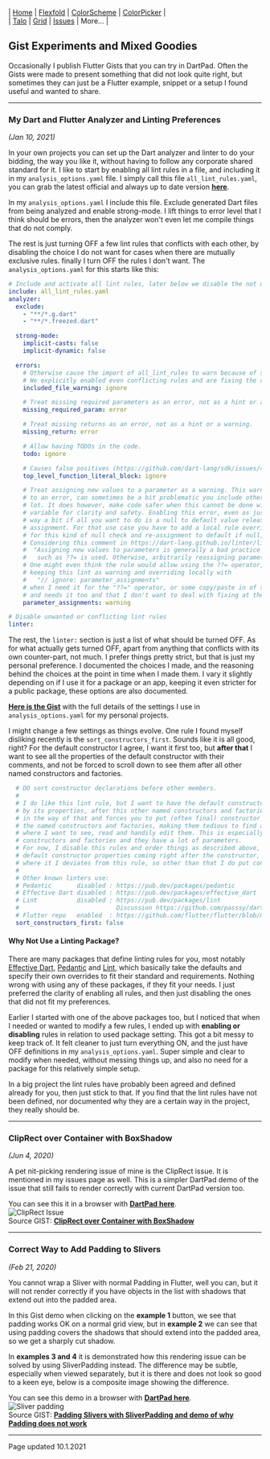 | [Home](https://rydmike.com) | [Flexfold](flexfold) | [ColorScheme](colorscheme) | [ColorPicker](colorpicker) |  
| [Talo](talo)                | [Grid](gridview)     | [Issues](issues)           | More...                    |

## Gist Experiments and Mixed Goodies

Occasionally I publish Flutter Gists that you can try in DartPad. Often the Gists were made
to present something that did not look quite right, but sometimes they can just be a Flutter example, snippet or a
setup I found useful and wanted to share.

---

### My Dart and Flutter Analyzer and Linting Preferences
*(Jan 10, 2021)*

In your own projects you can set up the Dart analyzer and linter to do your bidding, the way you like it, 
without having to follow any corporate shared standard for it. I like to start by enabling all lint rules 
in a file, and including it in my `analysis_options.yaml` file. I simply call this file `all_lint_rules.yaml`,
you can grab the latest official and always up to date version
[**here**](https://dart-lang.github.io/linter/lints/options/options.html).

In my `analysis_options.yaml` I include this file. Exclude generated Dart files from being analyzed and enable 
strong-mode. I lift things to error level that I think should be errors, then the analyzer won't even 
let me compile things that do not comply.

The rest is just turning OFF a few lint rules that conflicts with each other, by disabling the choice I 
do not want for cases when there are mutually exclusive rules. finally I turn OFF the rules I don't want. 
The `analysis_options.yaml` for this starts like this:


```yaml
# Include and activate all lint rules, later below we disable the not used or desired ones.
include: all_lint_rules.yaml
analyzer:
  exclude:
    - "**/*.g.dart"
    - "**/*.freezed.dart"

  strong-mode:
    implicit-casts: false
    implicit-dynamic: false

  errors:
    # Otherwise cause the import of all_lint_rules to warn because of some rules conflicts.
    # We explicitly enabled even conflicting rules and are fixing the conflicts in this file.
    included_file_warning: ignore

    # Treat missing required parameters as an error, not as a hint or a warning.
    missing_required_param: error

    # Treat missing returns as an error, not as a hint or a warning.
    missing_return: error

    # Allow having TODOs in the code.
    todo: ignore

    # Causes false positives (https://github.com/dart-lang/sdk/issues/41571
    top_level_function_literal_block: ignore

    # Treat assigning new values to a parameter as a warning. This warning rule or even more so if set 
    # to an error, can sometimes be a bit problematic you include other code directly that does it a 
    # lot. It does however, make code safer when this cannot be done without involving an extra local 
    # variable for clarity and safety. Enabling this error, even as just a warning, does get in the 
    # way a bit if all you want to do is a null to default value release runtime safety/fallback 
    # assignment. For that use case you have to add a local rule override. With null-safety the need
    # for this kind of null check and re-assignment to default if null, pretty much goes away.
    # Considering this comment in https://dart-lang.github.io/linter/lints/parameter_assignments.html:
    #  "Assigning new values to parameters is generally a bad practice unless an operator
    #   such as ??= is used. Otherwise, arbitrarily reassigning parameters is usually a mistake."
    # One might even think the rule would allow using the ??= operator, but it does not. For now just 
    # keeping this lint as warning and overriding locally with 
    #   "// ignore: parameter_assignments" 
    # when I need it for the "??=" operator, or some copy/paste in of some code that does crazy things
    # and needs it too and that I don't want to deal with fixing at the moment.
    parameter_assignments: warning

# Disable unwanted or conflicting lint rules
linter:
```
The rest, the `linter:` section is just a list of what should be turned OFF. As for what actually gets turned OFF, 
apart from anything that conflicts with its own 
counter-part, not much. I prefer things pretty strict, but that is just my personal preference. I documented the choices
I made, and the reasoning behind the choices at the point in time when I made them. I vary it slightly depending on if I
use it for a package or an app, keeping it even stricter for a public package, these options are also documented.

[**Here is the Gist**](https://gist.github.com/rydmike/fdb53ddd933c37d20e6f3188a936cd4c) with the full details of the 
settings I use in `analysis_options.yaml` for my personal projects.

I might change a few settings as things evolve. One rule I found myself disliking recently is
the `sort_constructors_first`. Sounds like it is all good, right? For the default constructor I agree, I want it first
too, but **after that** I want to see all the properties of the default constructor with their comments, and not be 
forced to scroll down to see them after all other named constructors and factories.

```yaml
  # DO sort constructor declarations before other members.
  #
  # I do like this lint rule, but I want to have the default constructor first, followed
  # by its properties, after this other named constructors and factories. This rule gets
  # in the way of that and forces you to put (often final) constructor properties after all
  # the named constructors and factories, making them tedious to find and disconnected from
  # where I want to see, read and handily edit them. This is especially the case if there are many
  # constructors and factories and they have a lot of parameters.
  # For now, I disable this rules and order things as described above, which apart from the
  # default constructor properties coming right after the constructor, is the only minor point
  # where it I deviates from this rule, so other than that I do put constructors first.
  #
  # Other known linters use:
  # Pedantic       disabled : https://pub.dev/packages/pedantic
  # Effective Dart disabled : https://pub.dev/packages/effective_dart
  # Lint           disabled : https://pub.dev/packages/lint
  #                           Discussion https://github.com/passsy/dart-lint/issues/1
  # Flutter repo   enabled  : https://github.com/flutter/flutter/blob/master/analysis_options.yaml
  sort_constructors_first: false
```

#### Why Not Use a Linting Package?

There are many packages that define linting rules for you, most notably 
[Effective Dart](https://pub.dev/packages/effective_dart), [Pedantic](https://pub.dev/packages/pedantic) and 
[Lint](https://pub.dev/packages/lint), which basically take the defaults and specify their own overrides 
to fit their standard and requirements. Nothing wrong with using any of these packages, if they fit your needs. I 
just preferred the clarity of enabling all rules, and then just disabling the ones that did not fit my preferences. 

Earlier I started with one of the above packages too, but I noticed that when I needed or wanted to modify a few 
rules, I ended up with **enabling or disabling** rules in relation to used package setting. This got a bit messy
to keep track of. It felt cleaner to just turn everything ON, and the just have OFF definitions in my 
`analysis_options.yaml`. Super simple and clear to modify when needed, without messing things up, and also no need for 
a package for this relatively simple setup.

In a big project the lint rules have probably been agreed and defined already for you, then just stick to that. If you
find that the lint rules have not been defined, nor documented why they are a certain way in the project, they really 
should be.

---

### ClipRect over Container with BoxShadow
*(Jun 4, 2020)*

A pet nit-picking rendering issue of mine is the ClipRect issue. It is mentioned in my issues page as well. This
is a simpler DartPad demo of the issue that still fails to render correctly with current DartPad version too.

You can see this it in a browser with [**DartPad here**](https://www.dartpad.dev/0c6a2412cb3222a02e25cfead9ba8d29?).  
<img src="https://rydmike.com/assets/ClipRectIssue.png?raw=true" alt="ClipRect Issue"/>  
Source GIST: [**ClipRect over Container with BoxShadow**](https://gist.github.com/rydmike/0c6a2412cb3222a02e25cfead9ba8d29)

---
### Correct Way to Add Padding to Slivers
*(Feb 21, 2020)*

You cannot wrap a Sliver with normal Padding in Flutter, well you can, but it will not render correctly if
you have objects in the list with shadows that extend out into the padded area.

In this Gist demo when clicking on the **example 1** button, we see that padding works OK on a
normal grid view, but in **example 2** we can see that using padding covers the shadows that should
extend into the padded area, so we get a sharply cut shadow.

In **examples 3 and 4** it is demonstrated how this rendering issue can be solved by using SliverPadding instead.
The difference may be subtle, especially when viewed separately, but it is there and does not look so good to a 
keen eye, below is a composite image showing the difference.

You can see this demo in a browser with [**DartPad here**](https://www.dartpad.dev/e199cb754fc08f4e1500efc96e322eee?).  
<img src="https://rydmike.com/assets/sliverpadding.png?raw=true" alt="Sliver padding"/>  
Source GIST: [**Padding Slivers with SliverPadding and demo of why Padding does not work**](https://gist.github.com/rydmike/e199cb754fc08f4e1500efc96e322eee)  


---
Page updated 10.1.2021